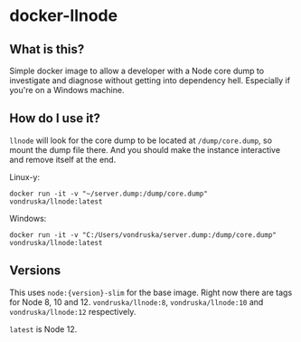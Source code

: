 # docker-llnode
## What is this?
Simple docker image to allow a developer with a Node core dump to investigate and diagnose without getting into dependency hell. Especially if you're on a Windows machine.

## How do I use it?

`llnode` will look for the core dump to be located at `/dump/core.dump`, so mount the dump file there. And you should make the instance interactive and remove itself at the end.

Linux-y:
```
docker run -it -v "~/server.dump:/dump/core.dump" vondruska/llnode:latest
```

Windows:
```
docker run -it -v "C:/Users/vondruska/server.dump:/dump/core.dump" vondruska/llnode:latest
```


## Versions

This uses `node:{version}-slim` for the base image. Right now there are tags for Node 8, 10 and 12. `vondruska/llnode:8`,  `vondruska/llnode:10` and `vondruska/llnode:12` respectively.

`latest` is Node 12.